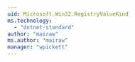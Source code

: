 ```yaml
---
uid: Microsoft.Win32.RegistryValueKind
ms.technology: 
  - "dotnet-standard"
author: "mairaw"
ms.author: "mairaw"
manager: "wpickett"
---
```

